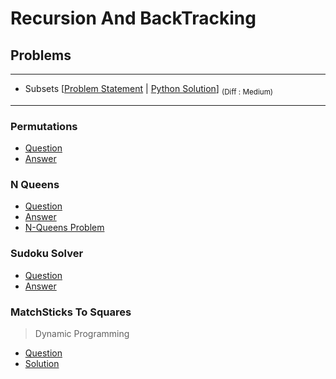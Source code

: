 # Recursion And BackTracking

## Problems


---
- Subsets [[Problem Statement](https://leetcode.com/problems/subsets) | [Python Solution](/CompetitiveProgramming/RecursionAndBackTracking//subsets.py)] <sub> (Diff : Medium)</sub> 


---


### Permutations

- [Question](https://leetcode.com/problems/permutations/)
- [Answer](/CompetitiveProgramming/RecursionAndBackTracking/Permutation/Permutation.py)

### N Queens

- [Question](https://leetcode.com/problems/n-queens/)
- [Answer](/CompetitiveProgramming/RecursionAndBackTracking/NQueens/NQueens.py)
- [N-Queens Problem](https://www.geeksforgeeks.org/n-queen-problem-backtracking-3/)

### Sudoku Solver

- [Question](https://leetcode.com/problems/sudoku-solver/)
- [Answer](/CompetitiveProgramming/RecursionAndBackTracking/SudokuSolver/SudokuSolver.py)

### MatchSticks To Squares

> Dynamic Programming

- [Question](https://leetcode.com/problems/matchsticks-to-square/)
- [Solution](/CompetitiveProgramming/RecursionAndBackTracking/matchSticksToSquare.py)
